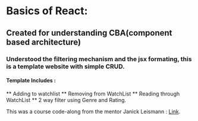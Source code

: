 # Basics of React:

## Created for understanding CBA(component based architecture)

### Understood the filtering mechanism and the jsx formating, this is a template website with simple CRUD.

#### Template Includes :

** Adding to watchlist
** Removing from WatchList
** Reading through WatchList
** 2 way filter using Genre and Rating. 


This was a course code-along from the mentor Janick Leismann : [Link](https://github.com/JannickLeismann/react-moviedux). 
